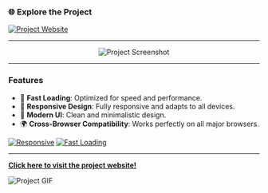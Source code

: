 ### 🌐 Explore the Project

[![Project Website](https://img.shields.io/badge/Visit-Project-blue?style=for-the-badge&logo=internet-explorer)](https://saeedalaaabuhalima.netlify.app)

---

<p align="center">
  <img src="https://via.placeholder.com/400x200.png" alt="Project Screenshot" />
</p>

---

### Features

- 🚀 **Fast Loading**: Optimized for speed and performance.
- 📱 **Responsive Design**: Fully responsive and adapts to all devices.
- 🎨 **Modern UI**: Clean and minimalistic design.
- 🌍 **Cross-Browser Compatibility**: Works perfectly on all major browsers.

[![Responsive](https://img.shields.io/badge/Responsive-Yes-brightgreen?style=flat-square)](https://saeedalaaabuhalima.netlify.app)
[![Fast Loading](https://img.shields.io/badge/Loading%20Speed-Fast-blue?style=flat-square)](https://saeedalaaabuhalima.netlify.app)

---

**[Click here to visit the project website!](https://saeedalaaabuhalima.netlify.app)**

![Project GIF](https://via.placeholder.com/200x100.gif)

